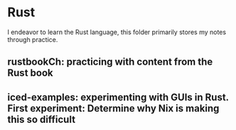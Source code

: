 # Rust
I endeavor to learn the Rust language, this folder primarily stores my notes through practice.
## rustbookCh<x>: practicing with content from the Rust book
## iced-examples: experimenting with GUIs in Rust. First experiment: Determine why Nix is making this so difficult
